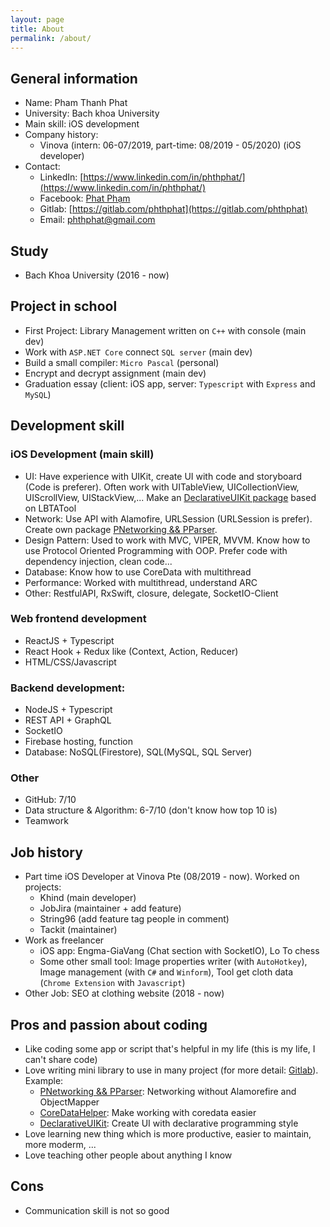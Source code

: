 ```yaml
---
layout: page
title: About
permalink: /about/
---
```

## General information
- Name: Pham Thanh Phat
- University: Bach khoa University
- Main skill: iOS development
- Company history:
    - Vinova (intern: 06-07/2019, part-time: 08/2019 - 05/2020) (iOS developer)
- Contact:
  - LinkedIn: [https://www.linkedin.com/in/phthphat/](https://www.linkedin.com/in/phthphat/)
  - Facebook: [Phat Phạm](https://www.facebook.com/phthphat)
  - Gitlab: [https://gitlab.com/phthphat](https://gitlab.com/phthphat)
  - Email: phthphat@gmail.com

## Study
- Bach Khoa University (2016 - now)

## Project in school
- First Project: Library Management written on `C++` with console (main dev)
- Work with `ASP.NET Core` connect `SQL server` (main dev)
- Build a small compiler: `Micro Pascal` (personal)
- Encrypt and decrypt assignment (main dev)
- Graduation essay (client: iOS app, server: `Typescript` with `Express` and `MySQL`)

## Development skill
### iOS Development (main skill)
- UI: Have experience with UIKit, create UI with code and storyboard (Code is preferer). Often work with UITableView, UICollectionView, UIScrollView, UIStackView,... Make an [DeclarativeUIKit package](https://gitlab.com/phthphat-share/declarativeuikit) based on LBTATool
- Network: Use API with Alamofire, URLSession (URLSession is prefer). Create own package [PNetworking && PParser](https://gitlab.com/phthphat-share/pnetworking.git).
- Design Pattern: Used to work with MVC, VIPER, MVVM. Know how to use Protocol Oriented Programming with OOP. Prefer code with dependency injection, clean code...
- Database: Know how to use CoreData with multithread
- Performance: Worked with multithread, understand ARC
- Other: RestfulAPI, RxSwift, closure, delegate, SocketIO-Client

### Web frontend development
- ReactJS + Typescript
- React Hook + Redux like (Context, Action, Reducer)
- HTML/CSS/Javascript

### Backend development:
- NodeJS + Typescript
- REST API + GraphQL
- SocketIO
- Firebase hosting, function
- Database: NoSQL(Firestore), SQL(MySQL, SQL Server)

### Other
- GitHub: 7/10
- Data structure & Algorithm: 6-7/10 (don't know how top 10 is)
- Teamwork

## Job history
- Part time iOS Developer at Vinova Pte (08/2019 - now). Worked on projects: 
  - Khind (main developer)
  - JobJira (maintainer + add feature)
  - String96 (add feature tag people in comment)
  - Tackit (maintainer)
- Work as freelancer 
    - iOS app: Engma-GiaVang (Chat section with SocketIO), Lo To chess
    - Some other small tool: Image properties writer (with `AutoHotkey`), Image management (with `C#` and `Winform`), Tool get cloth data (`Chrome Extension` with `Javascript`)
- Other Job: SEO at clothing website (2018 - now)

## Pros and passion about coding
- Like coding some app or script that's helpful in my life (this is my life, I can't share code)
- Love writing mini library to use in many project (for more detail: [Gitlab](https://gitlab.com/phthphat-share)). Example:
  - [PNetworking && PParser](https://gitlab.com/phthphat-share/pnetworking): Networking without Alamorefire and ObjectMapper
  - [CoreDataHelper](https://gitlab.com/phthphat-share/coredatahelper): Make working with coredata easier
  - [DeclarativeUIKit](https://gitlab.com/phthphat-share/declarativeuikit): Create UI with declarative programming style
- Love learning new thing which is more productive, easier to maintain, more moderm, ...
- Love teaching other people about anything I know

## Cons
- Communication skill is not so good
